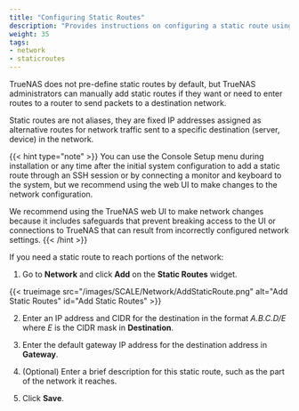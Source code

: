 ```yaml
---
title: "Configuring Static Routes"
description: "Provides instructions on configuring a static route using the SCALE web UI."
weight: 35
tags:
- network
- staticroutes
---
```


TrueNAS does not pre-define static routes by default, but TrueNAS administrators can manually add static routes if they want or need to enter routes to a router to send packets to a destination network.

Static routes are not aliases, they are fixed IP addresses assigned as alternative routes for network traffic sent to a specific destination (server, device) in the network.

{{< hint type="note" >}}
You can use the Console Setup menu during installation or any time after the initial system configuration to add a static route through an SSH session or by connecting a monitor and keyboard to the system, but we recommend using the web UI to make changes to the network configuration.

We recommend using the TrueNAS web UI to make network changes because it includes safeguards that prevent breaking access to the UI or connections to TrueNAS that can result from incorrectly configured network settings.
{{< /hint >}}

If you need a static route to reach portions of the network:

1.  Go to **Network** and click **Add** on the **Static Routes** widget.

   {{< trueimage src="/images/SCALE/Network/AddStaticRoute.png" alt="Add Static Routes" id="Add Static Routes" >}}

2. Enter an IP address and CIDR for the destination in the format *A.B.C.D/E* where *E* is the CIDR mask in **Destination**.

3. Enter the default gateway IP address for the destination address in **Gateway**.

4. (Optional) Enter a brief description for this static route, such as the part of the network it reaches.

5. Click **Save**.